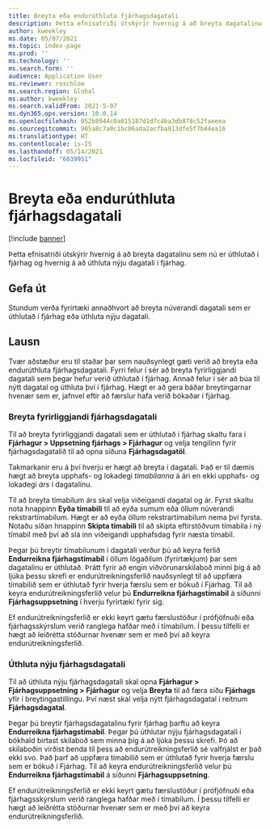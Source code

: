 ```yaml
---
title: Breyta eða endurúthluta fjárhagsdagatali
description: Þetta efnisatriði útskýrir hvernig á að breyta dagatalinu sem nú er úthlutað í fjárhag og hvernig á að úthluta nýju dagatali í fjárhag.
author: kweekley
ms.date: 05/07/2021
ms.topic: index-page
ms.prod: ''
ms.technology: ''
ms.search.form: ''
audience: Application User
ms.reviewer: roschlom
ms.search.region: Global
ms.author: kweekley
ms.search.validFrom: 2021-5-07
ms.dyn365.ops.version: 10.0.14
ms.openlocfilehash: 052b8944c0a015187d1d7c4ba3db878c52faeeea
ms.sourcegitcommit: 905a8c7a0c1bc06ada2acfba913dfe5f7b44ea16
ms.translationtype: HT
ms.contentlocale: is-IS
ms.lasthandoff: 05/14/2021
ms.locfileid: "6039951"
---
```

# <a name="change-or-reassign-a-ledger-calendar"></a>Breyta eða endurúthluta fjárhagsdagatali

[!include [banner](../includes/banner.md)]

Þetta efnisatriði útskýrir hvernig á að breyta dagatalinu sem nú er úthlutað í fjárhag og hvernig á að úthluta nýju dagatali í fjárhag.

## <a name="issue"></a>Gefa út

Stundum verða fyrirtæki annaðhvort að breyta núverandi dagatali sem er úthlutað í fjárhag eða úthluta nýju dagatali.

## <a name="resolution"></a>Lausn

Tvær aðstæður eru til staðar þar sem nauðsynlegt gæti verið að breyta eða endurúthluta fjárhagsdagatali. Fyrri felur í sér að breyta fyrirliggjandi dagatali sem þegar hefur verið úthlutað í fjárhag. Annað felur í sér að búa til nýtt dagatal og úthluta því í fjárhag. Hægt er að gera báðar breytingarnar hvenær sem er, jafnvel eftir að færslur hafa verið bókaðar í fjárhag.

### <a name="change-an-existing-fiscal-calendar"></a>Breyta fyrirliggjandi fjárhagsdagatali

Til að breyta fyrirliggjandi dagatali sem er úthlutað í fjárhag skaltu fara í **Fjárhagur \> Uppsetning fjárhags \> Fjárhagur** og velja tengilinn fyrir fjárhagsdagatalið til að opna síðuna **Fjárhagsdagatöl**.

Takmarkanir eru á því hverju er hægt að breyta í dagatali. Það er til dæmis hægt að breyta upphafs- og lokadegi *tímabilanna* á ári en ekki upphafs- og lokadegi *árs* í dagatalinu.

Til að breyta tímabilum árs skal velja viðeigandi dagatal og ár. Fyrst skaltu nota hnappinn **Eyða tímabili** til að eyða sumum eða öllum núverandi rekstrartímabilum. Hægt er að eyða öllum rekstrartímabilum nema því fyrsta. Notaðu síðan hnappinn **Skipta tímabili** til að skipta eftirstöðvum tímabila í ný tímabil með því að slá inn viðeigandi upphafsdag fyrir næsta tímabil.

Þegar þú breytir tímabilunum í dagatali verður þú að keyra ferlið **Endurreikna fjárhagstímabil** í öllum lögaðilum (fyrirtækjum) þar sem dagatalinu er úthlutað. Þrátt fyrir að engin viðvörunarskilaboð minni þig á að ljúka þessu skrefi er endurútreikningsferlið nauðsynlegt til að uppfæra tímabilið sem er úthlutað fyrir hverja færslu sem er bókuð í Fjárhag. Til að keyra endurútreikningsferlið velur þú **Endurreikna fjárhagstímabil** á síðunni **Fjárhagsuppsetning** í hverju fyrirtæki fyrir sig.

Ef endurútreikningsferlið er ekki keyrt gætu færslustöður í prófjöfnuði eða fjárhagsskýrslum verið ranglega hafðar með í tímabilum. Í þessu tilfelli er hægt að leiðrétta stöðurnar hvenær sem er með því að keyra endurútreikningsferlið.

### <a name="assign-a-new-fiscal-calendar"></a>Úthluta nýju fjárhagsdagatali

Til að úthluta nýju fjárhagsdagatali skal opna **Fjárhagur \> Fjárhagsuppsetning \> Fjárhagur** og velja **Breyta** til að færa síðu **Fjárhags** yfir í breytingastillingu. Því næst skal velja nýtt fjárhagsdagatal í reitnum **Fjárhagsdagatal**.

Þegar þú breytir fjárhagsdagatalinu fyrir fjárhag þarftu að keyra **Endurreikna fjárhagstímabil**. Þegar þú úthlutar nýju fjárhagsdagatali í bókhald birtast skilaboð sem minna þig á að ljúka þessu skrefi. Þó að skilaboðin virðist benda til þess að endurútreikningsferlið sé valfrjálst er það ekki svo. Það þarf að uppfæra tímabilið sem er úthlutað fyrir hverja færslu sem er bókuð í Fjárhag. Til að keyra endurútreikningsferlið velur þú **Endurreikna fjárhagstímabil** á síðunni **Fjárhagsuppsetning**.

Ef endurútreikningsferlið er ekki keyrt gætu færslustöður í prófjöfnuði eða fjárhagsskýrslum verið ranglega hafðar með í tímabilum. Í þessu tilfelli er hægt að leiðrétta stöðurnar hvenær sem er með því að keyra endurútreikningsferlið.
